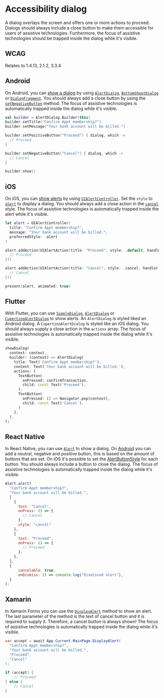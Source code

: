 # Accessibility dialog

A dialog overlays the screen and offers one or more actions to proceed. Dialogs should always include a close button to make them accessible for users of assistive technologies. Furthermore, the focus of assistive technologies should be trapped inside the dialog while it's visible.

## WCAG

Relates to 1.4.13, 2.1.2, 3.3.4

## Android

On Android, you can [show a dialog](https://developer.android.com/guide/topics/ui/dialogs) by using [`AlertDialog`](https://developer.android.com/reference/androidx/appcompat/app/AlertDialog), [`BottomSheetDialog`](https://developer.android.com/reference/com/google/android/material/bottomsheet/BottomSheetDialog) or [`DialogFragment`](https://developer.android.com/reference/androidx/fragment/app/DialogFragment). You should always add a close button by using the [`setNegativeButton`](https://developer.android.com/reference/androidx/appcompat/app/AlertDialog.Builder#setNegativeButton(int,android.content.DialogInterface.OnClickListener)) method. The focus of assistive technologies is automatically trapped inside the dialog while it's visible.

```kotlin
val builder = AlertDialog.Builder(this)
builder.setTitle("Confirm Appt membership?")
builder.setMessage("Your bank account will be billed.")

builder.setPositiveButton("Proceed") { dialog, which ->
  // Proceed
}

builder.setNegativeButton("Cancel") { dialog, which ->
  // Cancel
}

builder.show()
```

## iOS

On iOS, you can [show alerts](https://developer.apple.com/design/human-interface-guidelines/ios/views/alerts/) by using [`UIAlertController`](https://developer.apple.com/documentation/uikit/uialertcontroller). Set the `style` to [`alert`](https://developer.apple.com/documentation/uikit/uialertcontroller/style/alert) to display a  dialog. You should always add a close action in the [`cancel`](https://developer.apple.com/documentation/uikit/uialertaction/style/cancel) style. The focus of assistive technologies is automatically trapped inside the alert while it's visible.

```swift
let alert = UIAlertController(
  title: "Confirm Appt membership?", 
  message: "Your bank account will be billed.", 
  preferredStyle: .alert
)

alert.addAction(UIAlertAction(title: "Proceed", style: .default, handler: { action in
  // Proceed
}))

alert.addAction(UIAlertAction(title: "Cancel", style: .cancel, handler: { action in
  // Cancel
}))

present(alert, animated: true)
```

## Flutter

With Flutter, you can use [`SimpleDialog`](https://api.flutter.dev/flutter/material/SimpleDialog-class.html), [`AlertDialog`](https://api.flutter.dev/flutter/material/AlertDialog-class.html) or [`CupertinoAlertDialog`](https://api.flutter.dev/flutter/cupertino/CupertinoAlertDialog-class.html) to show alerts. An `AlertDialog` is styled liked an Android dialog. A `CupertinoAlertDialog` is styled like an iOS dialog. You should always supply a close action in the `actions` array. The focus of assistive technologies is automatically trapped inside the dialog while it's visible.

```dart
showDialog(
  context: context,
  builder: (context) => AlertDialog(
    title: Text('Confirm Appt membership?'),
    content: Text('Your bank account will be billed.'),
    actions: [
      TextButton(
        onPressed: confirmTransaction,
        child: const Text('Proceed'),
      ),
      TextButton(
        onPressed: () => Navigator.pop(context),
        child: const Text('Cancel'),
      )
    ],
  ),
);
```

## React Native

In React Native, you can use [`Alert`](https://reactnative.dev/docs/alert) to show a dialog. On [Android](https://reactnative.dev/docs/alert#android) you can add a neutral, negative and positive button, this is based on the amount of buttons that are set. On iOS it's possible to set the [AlertButtonStyle](https://reactnative.dev/docs/alert#alertbuttonstyle-ios) for each button. You should always include a button to close the dialog. The focus of assistive technologies is automatically trapped inside the dialog while it's visible.

```jsx
Alert.alert(
  "Confirm Appt membership?",
  "Your bank account will be billed.",
  [
    {
      text: "Cancel",
      onPress: () => {
        // Cancel
      },
      style: "cancel"
    },
    {
      text: "Proceed",
      onPress: () => {
        // Proceed
      },
    },
  ],
  {
      cancelable: true,
      onDismiss: () => console.log("Dismissed alert"),
  }
);
```

## Xamarin

In Xamarin Forms you can use the [`DisplayAlert`](https://learn.microsoft.com/en-us/dotnet/api/xamarin.forms.page.displayalert?view=xamarin-forms) method to show an alert. The last parameter of the method is the text of cancel button and it is required to supply it. Therefore, a cancel button is always shown! The focus of assistive technologies is automatically trapped inside the dialog while it's visible.

```csharp
var accept = await App.Current.MainPage.DisplayAlert(
  "Confirm Appt membership?", 
  "Your bank account will be billed.",
  "Proceed",
  "Cancel"
);

if (accept) {
    // Proceed
} else {
    // Cancel
}
```
